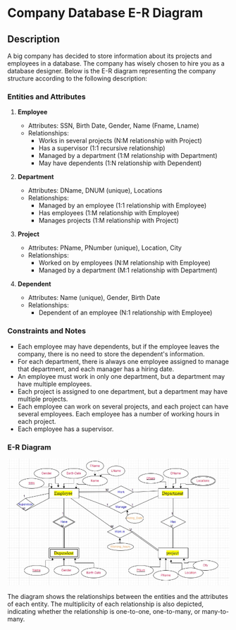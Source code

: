 # Company Database E-R Diagram

## Description

A big company has decided to store information about its projects and employees in a database. The company has wisely chosen to hire you as a database designer. Below is the E-R diagram representing the company structure according to the following description:

### Entities and Attributes

1. **Employee**
   - Attributes: SSN, Birth Date, Gender, Name (Fname, Lname)
   - Relationships:
     - Works in several projects (N:M relationship with Project)
     - Has a supervisor (1:1 recursive relationship)
     - Managed by a department (1:M relationship with Department)
     - May have dependents (1:N relationship with Dependent)

2. **Department**
   - Attributes: DName, DNUM (unique), Locations
   - Relationships:
     - Managed by an employee (1:1 relationship with Employee)
     - Has employees (1:M relationship with Employee)
     - Manages projects (1:M relationship with Project)

3. **Project**
   - Attributes: PName, PNumber (unique), Location, City
   - Relationships:
     - Worked on by employees (N:M relationship with Employee)
     - Managed by a department (M:1 relationship with Department)

4. **Dependent**
   - Attributes: Name (unique), Gender, Birth Date
   - Relationships:
     - Dependent of an employee (N:1 relationship with Employee)

### Constraints and Notes

- Each employee may have dependents, but if the employee leaves the company, there is no need to store the dependent's information.
- For each department, there is always one employee assigned to manage that department, and each manager has a hiring date.
- An employee must work in only one department, but a department may have multiple employees.
- Each project is assigned to one department, but a department may have multiple projects.
- Each employee can work on several projects, and each project can have several employees. Each employee has a number of working hours in each project.
- Each employee has a supervisor.

### E-R Diagram

![E-R Diagram](image.jpg)

The diagram shows the relationships between the entities and the attributes of each entity. The multiplicity of each relationship is also depicted, indicating whether the relationship is one-to-one, one-to-many, or many-to-many.
